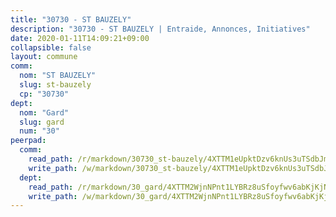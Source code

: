 ```yaml
---
title: "30730 - ST BAUZELY"
description: "30730 - ST BAUZELY | Entraide, Annonces, Initiatives"
date: 2020-01-11T14:09:21+09:00
collapsible: false
layout: commune
comm:
  nom: "ST BAUZELY"
  slug: st-bauzely
  cp: "30730"
dept:
  nom: "Gard"
  slug: gard
  num: "30"
peerpad:
  comm:
    read_path: /r/markdown/30730_st-bauzely/4XTTM1eUpktDzv6knUs3uTSdbJm4L4eVeifStn9Apx6aig4Vh
    write_path: /w/markdown/30730_st-bauzely/4XTTM1eUpktDzv6knUs3uTSdbJm4L4eVeifStn9Apx6aig4Vh-K3TgUphew3m7xgRBdPH6J8H9ABwG11qMQJt3DKVQ1TkyLw5NNyBWYw4QzeenJrCZ9qT8JcPiujtWkPLvyPMroyhE5gubM5ZUS81qGrPi3AR3YMGvQ5kubgxjURjuDq4W1ApSyLdq
  dept:
    read_path: /r/markdown/30_gard/4XTTM2WjnNPnt1LYBRz8uSfoyfwv6abKjKjNdBGxuvymmgvkj
    write_path: /w/markdown/30_gard/4XTTM2WjnNPnt1LYBRz8uSfoyfwv6abKjKjNdBGxuvymmgvkj-K3TgUpCvFefN2LRJ7huXqVovWWqmjJgEMWkVs9s4fhfrGjyZZK9z4gxyddycCKs6S9BWFUcJqqZYCKuxj79SWNiGiob7Xchr25rMmkVQhAFrAwBxAqY3T99GTsQfKxLrXrnx3pGK
---
```


